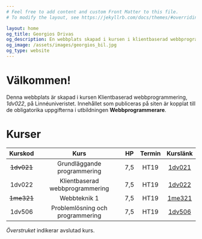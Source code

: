 ```yaml
---
# Feel free to add content and custom Front Matter to this file.
# To modify the layout, see https://jekyllrb.com/docs/themes/#overriding-theme-defaults

layout: home
og_title: Georgios Drivas
og_description: En webbplats skapad i kursen i klientbaserad webbprogrammering (1dv022) på LnU.
og_image: /assets/images/georgios_bil.jpg
og_type: website
---
```


# Välkommen! 

Denna webbplats är skapad i kursen Klientbaserad webbprogrammering, _1dv022_, på Linnéuniveristet. Innehållet som publiceras på siten är kopplat till de obligatorika uppgifterna i utbildningen **Webbprogrammerare**. 


# Kurser

| Kurskod       | Kurs                              | HP    | Termin  | Kurslänk                                                                      |
| :------------:|:---------------------------------:|:-----:|:-------:|:-----------------------------------------------------------------------------:|
| ~~1dv021~~    | Grundläggande programmering       | 7,5   | HT19    | [1dv021](https://coursepress.gitbook.io/1dv021/)                              |
| 1dv022        | Klientbaserad webbprogrammering   |   7,5 | HT19    | [1dv022](http://coursepress.lnu.se/kurs/klientbaserad-webbprogrammering/)     |
| ~~1me321~~    | Webbteknik 1                      |    7,5| HT19    | [1me321](http://medieteknik.lnu.se/1me321/index.htm)                          |
| 1dv506        | Problemlösning och programmering  |    7,5| HT19    | [1dv506](https://mymoodle.lnu.se/course/view.php?id=43240)                    |

*Överstruket* indikerar avslutad kurs.
